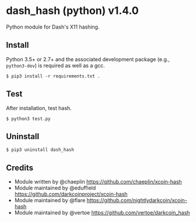 dash_hash (python) v1.4.0
===========================

Python module for Dash's X11 hashing.


Install
-------

Python 3.5+ or 2.7+ and the associated development package (e.g., `python3-dev`) is required as well as a gcc.

    $ pip3 install -r requirements.txt .

Test
-------

After installation, test hash.

    $ python3 test.py

Uninstall
-------
    $ pip3 uninstall dash_hash

Credits
-------

* Module written by @chaeplin https://github.com/chaeplin/xcoin-hash
* Module maintained by @eduffield https://github.com/darkcoinproject/xcoin-hash
* Module maintained by @flare https://github.com/nightlydarkcoin/xcoin-hash
* Module maintained by @vertoe https://github.com/vertoe/darkcoin_hash
